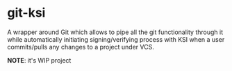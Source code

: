 # git-ksi
A wrapper around Git which allows to pipe all the git functionality through it while automatically initiating signing/verifying process with KSI when a user commits/pulls any changes to a project under VCS. 

**NOTE**: it's WIP project
